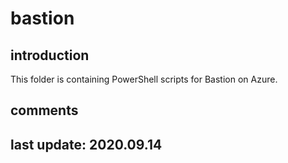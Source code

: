 # bastion

## introduction

This folder is containing PowerShell scripts for Bastion on Azure.

## comments

## last update: 2020.09.14
